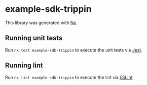 # example-sdk-trippin

This library was generated with [Nx](https://nx.dev).

## Running unit tests

Run `nx test example-sdk-trippin` to execute the unit tests via [Jest](https://jestjs.io).

## Running lint

Run `nx lint example-sdk-trippin` to execute the lint via [ESLint](https://eslint.org/).
